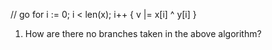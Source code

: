 // go
for i := 0; i < len(x); i++ {
    v |= x[i] ^ y[i]
}

1. How are there no branches taken in the above algorithm?
